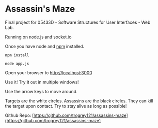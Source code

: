 Assassin's Maze
==========

Final project for 05433D - Software Structures for User Interfaces - Web Lab.

Running on [node.js](http://nodejs.org/) and [socket.io](http://socket.io/)

Once you have node and [npm](http://npmjs.org/) installed.

`npm install`

`node app.js`

Open your browser to [http://localhost:3000](http://localhost:3000)

Use it! Try it out in multiple windows!

Use the arrow keys to move around.

Targets are the white circles. Assassins are the black circles. They can kill the target upon contact. Try to stay alive as long as possible!

Github Repo: [https://github.com/trogrey121/assassins-maze](https://github.com/trogrey121/assassins-maze)
